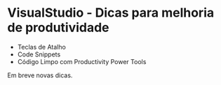 # VisualStudio - Dicas para melhoria de produtividade

- Teclas de Atalho
- Code Snippets
- Código Limpo com Productivity Power Tools

Em breve novas dicas.
